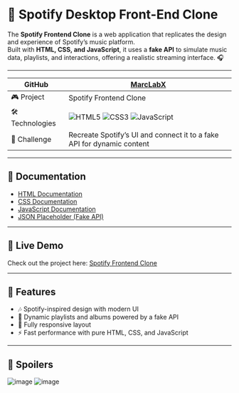 # 🎵 Spotify Desktop Front-End Clone

The **Spotify Frontend Clone** is a web application that replicates the design and experience of Spotify’s music platform.  
Built with **HTML, CSS, and JavaScript**, it uses a **fake API** to simulate music data, playlists, and interactions, offering a realistic streaming interface. 🎧

---

| GitHub   | [MarcLabX](https://github.com/MarcLabX/) |
|----------|-------------------------------------------|
| 🎮 Project | Spotify Frontend Clone |
| 🛠️ Technologies | ![HTML5](https://img.shields.io/badge/HTML5-E34F26?style=for-the-badge&logo=html5&logoColor=white) ![CSS3](https://img.shields.io/badge/CSS3-1572B6?style=for-the-badge&logo=css3&logoColor=white) ![JavaScript](https://img.shields.io/badge/JavaScript-F7DF1E?style=for-the-badge&logo=javascript&logoColor=black) |
| 📌 Challenge | Recreate Spotify’s UI and connect it to a fake API for dynamic content |
---

## 📖 Documentation

- [HTML Documentation](https://developer.mozilla.org/en-US/docs/Web/HTML)  
- [CSS Documentation](https://developer.mozilla.org/en-US/docs/Web/CSS)  
- [JavaScript Documentation](https://developer.mozilla.org/en-US/docs/Web/JavaScript)  
- [JSON Placeholder (Fake API)](https://jsonplaceholder.typicode.com/)  

---

## 🚀 Live Demo

Check out the project here: [Spotify Frontend Clone](https://spotifyclone-bay-tau.vercel.app/)  

---

## 🎯 Features

- 🎶 Spotify-inspired design with modern UI  
- 📂 Dynamic playlists and albums powered by a fake API  
- 📱 Fully responsive layout  
- ⚡ Fast performance with pure HTML, CSS, and JavaScript  

---


## 📸 Spoilers
![image](https://github.com/user-attachments/assets/f88cae66-8c74-481c-8720-ae109073422c)
![image](https://github.com/user-attachments/assets/e382c1c8-dc8e-48a2-a1c2-d6ad09baa003)
